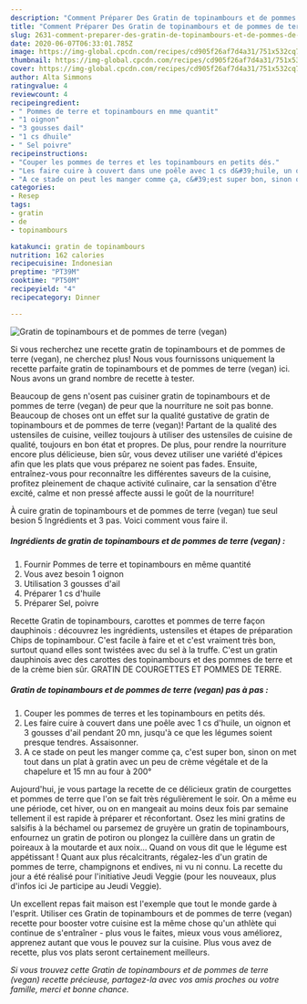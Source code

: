 ```yaml
---
description: "Comment Préparer Des ​Gratin de topinambours et de pommes de terre (vegan)"
title: "Comment Préparer Des ​Gratin de topinambours et de pommes de terre (vegan)"
slug: 2631-comment-preparer-des-gratin-de-topinambours-et-de-pommes-de-terre-vegan
date: 2020-06-07T06:33:01.785Z
image: https://img-global.cpcdn.com/recipes/cd905f26af7d4a31/751x532cq70/gratin-de-topinambours-et-de-pommes-de-terre-vegan-photo-principale-de-la-recette.jpg
thumbnail: https://img-global.cpcdn.com/recipes/cd905f26af7d4a31/751x532cq70/gratin-de-topinambours-et-de-pommes-de-terre-vegan-photo-principale-de-la-recette.jpg
cover: https://img-global.cpcdn.com/recipes/cd905f26af7d4a31/751x532cq70/gratin-de-topinambours-et-de-pommes-de-terre-vegan-photo-principale-de-la-recette.jpg
author: Alta Simmons
ratingvalue: 4
reviewcount: 4
recipeingredient:
- " Pommes de terre et topinambours en mme quantit"
- "1 oignon"
- "3 gousses dail"
- "1 cs dhuile"
- " Sel poivre"
recipeinstructions:
- "Couper les pommes de terres et les topinambours en petits dés."
- "​Les faire cuire à couvert dans une poêle avec 1 cs d&#39;huile, un oignon et 3 gousses d&#39;ail pendant 20 mn, jusqu&#39;à ce que les légumes soient presque tendres. Assaisonner."
- "​A ce stade on peut les manger comme ça, c&#39;est super bon, sinon on met tout dans un plat à gratin avec un peu de crème végétale et de la chapelure et 15 mn au four à 200°"
categories:
- Resep
tags:
- gratin
- de
- topinambours

katakunci: gratin de topinambours 
nutrition: 162 calories
recipecuisine: Indonesian
preptime: "PT39M"
cooktime: "PT50M"
recipeyield: "4"
recipecategory: Dinner

---
```



![​Gratin de topinambours et de pommes de terre (vegan)](https://img-global.cpcdn.com/recipes/cd905f26af7d4a31/751x532cq70/gratin-de-topinambours-et-de-pommes-de-terre-vegan-photo-principale-de-la-recette.jpg)

Si vous recherchez une recette ​gratin de topinambours et de pommes de terre (vegan), ne cherchez plus! Nous vous fournissons uniquement la recette parfaite ​gratin de topinambours et de pommes de terre (vegan) ici. Nous avons un grand nombre de recette à tester.

Beaucoup de gens n'osent pas cuisiner ​gratin de topinambours et de pommes de terre (vegan) de peur que la nourriture ne soit pas bonne. Beaucoup de choses ont un effet sur la qualité gustative de ​gratin de topinambours et de pommes de terre (vegan)! Partant de la qualité des ustensiles de cuisine, veillez toujours à utiliser des ustensiles de cuisine de qualité, toujours en bon état et propres. De plus, pour rendre la nourriture encore plus délicieuse, bien sûr, vous devez utiliser une variété d'épices afin que les plats que vous préparez ne soient pas fades. Ensuite, entraînez-vous pour reconnaître les différentes saveurs de la cuisine, profitez pleinement de chaque activité culinaire, car la sensation d'être excité, calme et non pressé affecte aussi le goût de la nourriture!

<!--inarticleads1-->

À cuire ​gratin de topinambours et de pommes de terre (vegan) tue seul besion 5 Ingrédients et 3 pas. Voici comment vous faire il.

##### Ingrédients de ​gratin de topinambours et de pommes de terre (vegan) :

1. Fournir  Pommes de terre et topinambours en même quantité
1. Vous avez besoin 1 oignon
1. Utilisation 3 gousses d&#39;ail
1. Préparer 1 cs d&#39;huile
1. Préparer  Sel, poivre


Recette Gratin de topinambours, carottes et pommes de terre façon dauphinois : découvrez les ingrédients, ustensiles et étapes de préparation Chips de topinambour. C&#39;est facile à faire et et c&#39;est vraiment très bon, surtout quand elles sont twistées avec du sel à la truffe. C&#39;est un gratin dauphinois avec des carottes des topinambours et des pommes de terre et de la crème bien sûr. GRATIN DE COURGETTES ET POMMES DE TERRE. 

<!--inarticleads2-->

##### ​Gratin de topinambours et de pommes de terre (vegan) pas à pas :

1. Couper les pommes de terres et les topinambours en petits dés.
1. ​Les faire cuire à couvert dans une poêle avec 1 cs d&#39;huile, un oignon et 3 gousses d&#39;ail pendant 20 mn, jusqu&#39;à ce que les légumes soient presque tendres. Assaisonner.
1. ​A ce stade on peut les manger comme ça, c&#39;est super bon, sinon on met tout dans un plat à gratin avec un peu de crème végétale et de la chapelure et 15 mn au four à 200°


Aujourd&#39;hui, je vous partage la recette de ce délicieux gratin de courgettes et pommes de terre que l&#39;on se fait très régulièrement le soir. On a même eu une période, cet hiver, ou on en mangeait au moins deux fois par semaine tellement il est rapide à préparer et réconfortant. Osez les mini gratins de salsifis à la béchamel ou parsemez de gruyère un gratin de topinambours, enfournez un gratin de potiron ou plongez la cuillère dans un gratin de poireaux à la moutarde et aux noix… Quand on vous dit que le légume est appétissant ! Quant aux plus récalcitrants, régalez-les d&#39;un gratin de pommes de terre, champignons et endives, ni vu ni connu. La recette du jour a été réalisé pour l&#39;initiative Jeudi Veggie (pour les nouveaux, plus d&#39;infos ici Je participe au Jeudi Veggie). 

<!--inarticleads1-->

<p>
Un excellent repas fait maison est l'exemple que tout le monde garde à l'esprit. Utiliser ces ​Gratin de topinambours et de pommes de terre (vegan) recette pour booster votre cuisine est la même chose qu'un athlète qui continue de s'entraîner - plus vous le faites, mieux vous vous améliorez, apprenez autant que vous le pouvez sur la cuisine. Plus vous avez de recette, plus vos plats seront certainement meilleurs.
</p>

<p>
<i>Si vous trouvez cette ​Gratin de topinambours et de pommes de terre (vegan) recette précieuse, partagez-la avec vos amis proches ou votre famille, merci et bonne chance.</i>
</p>
